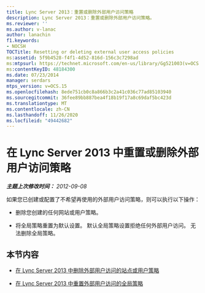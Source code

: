 ```yaml
---
title: Lync Server 2013：重置或删除外部用户访问策略
description: Lync Server 2013：重置或删除外部用户访问策略。
ms.reviewer: ''
ms.author: v-lanac
author: lanachin
f1.keywords:
- NOCSH
TOCTitle: Resetting or deleting external user access policies
ms:assetid: 5f9b4528-f4f1-4d52-816d-156c3c7298ad
ms:mtpsurl: https://technet.microsoft.com/en-us/library/Gg521003(v=OCS.15)
ms:contentKeyID: 48184300
ms.date: 07/23/2014
manager: serdars
mtps_version: v=OCS.15
ms.openlocfilehash: 8ede751cb0c8a866b3c2a41c036c77ad85103940
ms.sourcegitcommit: 36fee89bb887bea4f18b19f17a8c69daf5bc423d
ms.translationtype: MT
ms.contentlocale: zh-CN
ms.lasthandoff: 11/26/2020
ms.locfileid: "49442682"
---
```

# <a name="resetting-or-deleting-external-user-access-policies-in-lync-server-2013"></a>在 Lync Server 2013 中重置或删除外部用户访问策略

<div data-xmlns="http://www.w3.org/1999/xhtml">

<div class="topic" data-xmlns="http://www.w3.org/1999/xhtml" data-msxsl="urn:schemas-microsoft-com:xslt" data-cs="https://msdn.microsoft.com/">

<div data-asp="https://msdn2.microsoft.com/asp">



</div>

<div id="mainSection">

<div id="mainBody">

<span> </span>

_**主题上次修改时间：** 2012-09-08_

如果您已创建或配置了不希望再使用的外部用户访问策略，则可以执行以下操作：

  - 删除您创建的任何网站或用户策略。

  - 将全局策略重置为默认设置。 默认全局策略设置拒绝任何外部用户访问。 无法删除全局策略。

<div>

## <a name="in-this-section"></a>本节内容

  - [在 Lync Server 2013 中删除外部用户访问的站点或用户策略](lync-server-2013-delete-a-site-or-user-policy-for-external-user-access.md)

  - [在 Lync Server 2013 中重置外部用户访问的全局策略](lync-server-2013-reset-the-global-policy-for-external-user-access.md)

</div>

</div>

<span> </span>

</div>

</div>

</div>

